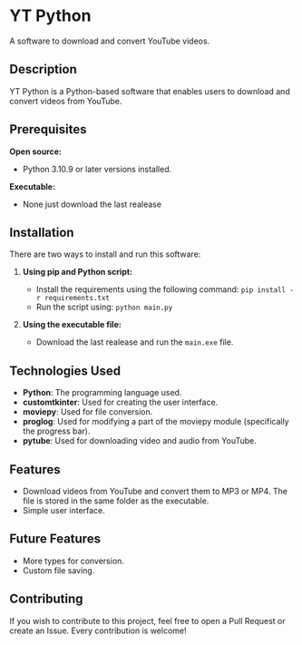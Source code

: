# YT Python
A software to download and convert YouTube videos.

## Description
YT Python is a Python-based software that enables users to download and convert videos from YouTube.

## Prerequisites
**Open source:**
- Python 3.10.9 or later versions installed.

**Executable:**
- None just download the last realease

## Installation
There are two ways to install and run this software:

1. **Using pip and Python script:**
    - Install the requirements using the following command: `pip install -r requirements.txt`
    - Run the script using: `python main.py`

2. **Using the executable file:**
    - Download the last realease and run the `main.exe` file.

## Technologies Used
- **Python**: The programming language used.
- **customtkinter**: Used for creating the user interface.
- **moviepy**: Used for file conversion.
- **proglog**: Used for modifying a part of the moviepy module (specifically the progress bar).
- **pytube**: Used for downloading video and audio from YouTube.

## Features
- Download videos from YouTube and convert them to MP3 or MP4. The file is stored in the same folder as the executable.
- Simple user interface.

## Future Features
- More types for conversion.
- Custom file saving.

## Contributing
If you wish to contribute to this project, feel free to open a Pull Request or create an Issue. Every contribution is welcome!

